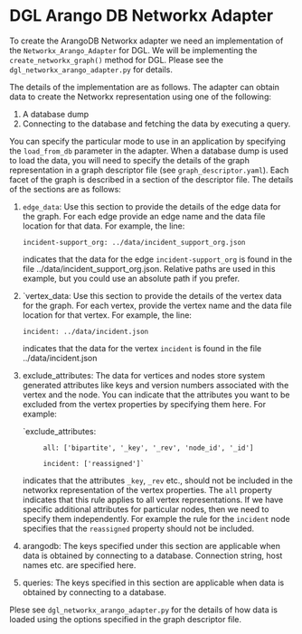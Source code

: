 # DGL Arango DB Networkx Adapter

To create the ArangoDB Networkx adapter we need an implementation of the `Networkx_Arango_Adapter` for DGL. We will be implementing the  `create_networkx_graph()` method for DGL. Please see the `dgl_networkx_arango_adapter.py` for details.

The details of the implementation are as follows. The adapter can obtain data to create the Networkx representation using one of the following:

1. A database dump
2. Connecting to the database and fetching the data by executing a query.

You can specify the particular mode to use in an application by specifying the `load_from_db` parameter in the adapter. When a database dump is used to load the data, you will need to specify the details of the graph representation in a graph descriptor file (see `graph_descriptor.yaml`). Each facet of the graph is described in a section of the descriptor file. The details of the sections are as follows:

1. `edge_data`: Use this section to provide the details of the edge data for the graph. For each edge provide an edge name and the data file location for that data. For example, the line:

    `incident-support_org: ../data/incident_support_org.json`

    indicates that the data for the edge `incident-support_org` is found in the file ../data/incident_support_org.json. Relative paths are used in this example, but you could use an absolute path if you prefer.
    
2. `vertex_data: Use this section to provide the details of the vertex data for the graph. For each vertex, provide the vertex name and the data file location for that vertex. For example, the line:

    `incident: ../data/incident.json `  

    indicates that the data for the vertex `incident` is found in the file ../data/incident.json

3. exclude_attributes: The data for vertices and nodes store system generated attributes like keys and version numbers associated with the vertex and the node. You can indicate that the attributes you want to be excluded from the vertex properties by specifying them here. For example:

    `exclude_attributes:

            all: ['bipartite', '_key', '_rev', 'node_id', '_id']
   
            incident: ['reassigned']`

    indicates that the attributes `_key`, `_rev` etc., should not be included in the networkx representation
        of the vertex properties. The `all` property indicates that this rule
     applies to all vertex representations. If we have specific additional attributes for particular nodes, then we need to specify them independently. For example the rule for the `incident` node specifies that the `reassigned` property should not be included.


4. arangodb: The keys specified under this section are applicable when data is obtained by connecting to a database. Connection string, host names etc. are specified here.

5. queries: The keys specified in this section are applicable when data is obtained by connecting to a database.

Plese see `dgl_networkx_arango_adapter.py` for the details of how data is loaded using the options specified in the graph descriptor file.






